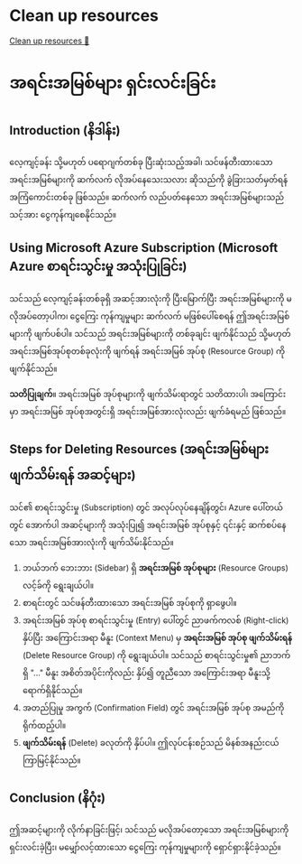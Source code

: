 # Clean up resources

[Clean up resources 🔗](https://www.coursera.org/learn/cybersecurity-identity-and-access-solutions-with-azure-ad/supplement/vwXkO/clean-up-resources)

# အရင်းအမြစ်များ ရှင်းလင်းခြင်း

## Introduction (နိဒါန်း)

လေ့ကျင့်ခန်း သို့မဟုတ် ပရောဂျက်တစ်ခု ပြီးဆုံးသည့်အခါ၊ သင်ဖန်တီးထားသော အရင်းအမြစ်များကို ဆက်လက် လိုအပ်နေသေးသလား ဆိုသည်ကို ခွဲခြားသတ်မှတ်ရန် အကြံကောင်းတစ်ခု ဖြစ်သည်။ ဆက်လက် လည်ပတ်နေသော အရင်းအမြစ်များသည် သင့်အား ငွေကုန်ကျစေနိုင်သည်။

## Using Microsoft Azure Subscription (Microsoft Azure စာရင်းသွင်းမှု အသုံးပြုခြင်း)

သင်သည် လေ့ကျင့်ခန်းတစ်ခုရှိ အဆင့်အားလုံးကို ပြီးမြောက်ပြီး အရင်းအမြစ်များကို မလိုအပ်တော့ပါက၊ ငွေကြေး ကုန်ကျမှုများ ဆက်လက် မဖြစ်ပေါ်စေရန် ဤအရင်းအမြစ်များကို ဖျက်ပစ်ပါ။ သင်သည် အရင်းအမြစ်များကို တစ်ခုချင်း ဖျက်နိုင်သည် သို့မဟုတ် အရင်းအမြစ်အုပ်စုတစ်ခုလုံးကို ဖျက်ရန် အရင်းအမြစ် အုပ်စု (Resource Group) ကို ဖျက်နိုင်သည်။

**သတိပြုချက်**။ အရင်းအမြစ် အုပ်စုများကို ဖျက်သိမ်းရာတွင် သတိထားပါ၊ အကြောင်းမှာ အရင်းအမြစ် အုပ်စုအတွင်းရှိ အရင်းအမြစ်အားလုံးလည်း ဖျက်ခံရမည် ဖြစ်သည်။

## Steps for Deleting Resources (အရင်းအမြစ်များ ဖျက်သိမ်းရန် အဆင့်များ)

သင်၏ စာရင်းသွင်းမှု (Subscription) တွင် အလုပ်လုပ်နေချိန်တွင်၊ Azure ပေါ်တယ်တွင် အောက်ပါ အဆင့်များကို အသုံးပြု၍ အရင်းအမြစ် အုပ်စုနှင့် ၎င်းနှင့် ဆက်စပ်နေသော အရင်းအမြစ်အားလုံးကို ဖျက်သိမ်းနိုင်သည်။

1. ဘယ်ဘက် ဘေးဘား (Sidebar) ရှိ **အရင်းအမြစ် အုပ်စုများ** (Resource Groups) လင့်ခ်ကို ရွေးချယ်ပါ။
2. စာရင်းတွင် သင်ဖန်တီးထားသော အရင်းအမြစ် အုပ်စုကို ရှာဖွေပါ။
3. အရင်းအမြစ် အုပ်စု စာရင်းသွင်းမှု (Entry) ပေါ်တွင် ညာဖက်ကလစ် (Right-click) နှိပ်ပြီး အကြောင်းအရာ မီနူး (Context Menu) မှ **အရင်းအမြစ် အုပ်စု ဖျက်သိမ်းရန်** (Delete Resource Group) ကို ရွေးချယ်ပါ။ သင်သည် စာရင်းသွင်းမှု၏ ညာဘက်ရှိ "..." မီနူး အစိတ်အပိုင်းကိုလည်း နှိပ်၍ တူညီသော အကြောင်းအရာ မီနူးသို့ ရောက်ရှိနိုင်သည်။
4. အတည်ပြုမှု အကွက် (Confirmation Field) တွင် အရင်းအမြစ် အုပ်စု အမည်ကို ရိုက်ထည့်ပါ။
5. **ဖျက်သိမ်းရန်** (Delete) ခလုတ်ကို နှိပ်ပါ။ ဤလုပ်ငန်းစဉ်သည် မိနစ်အနည်းငယ် ကြာမြင့်နိုင်သည်။

## Conclusion (နိဂုံး)

ဤအဆင့်များကို လိုက်နာခြင်းဖြင့်၊ သင်သည် မလိုအပ်တော့သော အရင်းအမြစ်များကို ရှင်းလင်းခဲ့ပြီး၊ မမျှော်လင့်ထားသော ငွေကြေး ကုန်ကျမှုများကို ရှောင်ရှားနိုင်ခဲ့သည်။
